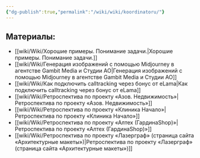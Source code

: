 ```yaml
---
{"dg-publish":true,"permalink":"/wiki/wiki/koordinatoru/"}
---
```



## Материалы:
- [[wiki/Wiki/Хорошие примеры. Понимание задачи.\|Хорошие примеры. Понимание задачи.]]
- [[wiki/Wiki/Генерация изображений с помощью Midjourney в агентстве Gambit Media и Студии АО\|Генерация изображений с помощью Midjourney в агентстве Gambit Media и Студии АО]]
- [[wiki/Wiki/Как подключить calltracking через бонус от eLama\|Как подключить calltracking через бонус от eLama]]
- [[wiki/Wiki/Ретроспектива по проекту «Азов. Недвижимость»\|Ретроспектива по проекту «Азов. Недвижимость»]]
- [[wiki/Wiki/Ретроспектива по проекту «Клиника Начало»\|Ретроспектива по проекту «Клиника Начало»]]
- [[wiki/Wiki/Ретроспектива по проекту «Алтех (ГардинаShop)»\|Ретроспектива по проекту «Алтех (ГардинаShop)»]]
- [[wiki/Wiki/Ретроспектива по проекту «Лазерграф» (страница сайта «Архитектурные макеты»)\|Ретроспектива по проекту «Лазерграф» (страница сайта «Архитектурные макеты»)]]
